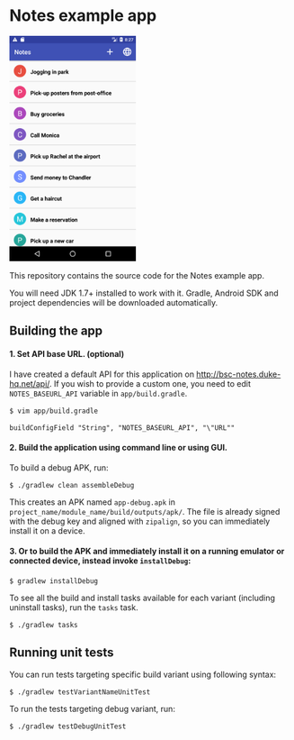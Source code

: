 # Notes example app

<img height="400" src="github/screenshot_home.png" alt="Screenshot of home activity"/>


This repository contains the source code for the Notes example app.

You will need JDK 1.7+ installed to work with it.
Gradle, Android SDK and project dependencies will be downloaded automatically.

## Building the app

#### 1. Set API base URL. (optional)

I have created a default API for this application on http://bsc-notes.duke-hq.net/api/. If you wish to provide a custom one, you need to edit `NOTES_BASEURL_API` variable in `app/build.gradle`.

```
$ vim app/build.gradle
```
```
buildConfigField "String", "NOTES_BASEURL_API", "\"URL""
```

#### 2. Build the application using command line or using GUI.

To build a debug APK, run:

```
$ ./gradlew clean assembleDebug
```
  
This creates an APK named `app-debug.apk` in `project_name/module_name/build/outputs/apk/`. The file is already signed with the debug key and aligned with `zipalign`, so you can immediately install it on a device.

#### 3. Or to build the APK and immediately install it on a running emulator or connected device, instead invoke `installDebug`:

```
$ gradlew installDebug
```

To see all the build and install tasks available for each variant (including uninstall tasks), run the `tasks` task.

```
$ ./gradlew tasks
```

## Running unit tests

You can run tests targeting specific build variant using following syntax:

```
$ ./gradlew testVariantNameUnitTest
```

To run the tests targeting debug variant, run:

```
$ ./gradlew testDebugUnitTest
```
